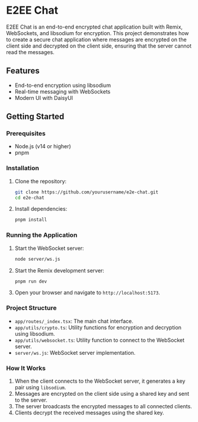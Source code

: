 # E2EE Chat

E2EE Chat is an end-to-end encrypted chat application built with Remix, WebSockets, and libsodium for encryption. This project demonstrates how to create a secure chat application where messages are encrypted on the client side and decrypted on the client side, ensuring that the server cannot read the messages.

## Features

- End-to-end encryption using libsodium
- Real-time messaging with WebSockets
- Modern UI with DaisyUI

## Getting Started

### Prerequisites

- Node.js (v14 or higher)
- pnpm

### Installation

1. Clone the repository:

   ```sh
   git clone https://github.com/yourusername/e2e-chat.git
   cd e2e-chat
   ```

2. Install dependencies:

   ```sh
   pnpm install
   ```

### Running the Application

1. Start the WebSocket server:

   ```sh
   node server/ws.js
   ```

2. Start the Remix development server:

   ```sh
   pnpm run dev
   ```

3. Open your browser and navigate to `http://localhost:5173`.

### Project Structure

- `app/routes/_index.tsx`: The main chat interface.
- `app/utils/crypto.ts`: Utility functions for encryption and decryption using libsodium.
- `app/utils/websocket.ts`: Utility function to connect to the WebSocket server.
- `server/ws.js`: WebSocket server implementation.

### How It Works

1. When the client connects to the WebSocket server, it generates a key pair using `libsodium`.
2. Messages are encrypted on the client side using a shared key and sent to the server.
3. The server broadcasts the encrypted messages to all connected clients.
4. Clients decrypt the received messages using the shared key.
